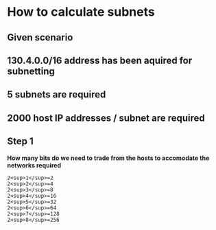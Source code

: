 # How to calculate subnets 
## Given scenario

## 130.4.0.0/16 address has been aquired for subnetting
## 5 subnets are required
## 2000 host IP addresses / subnet are required

## Step 1 

**How many bits do we need to trade from the hosts to accomodate the networks required**

```
2<sup>1</sup>=2
2<sup>2</sup>=4
2<sup>3</sup>=8
2<sup>4</sup>=16
2<sup>5</sup>=32
2<sup>6</sup>=64
2<sup>7</sup>=128
2<sup>8</sup>=256
```
